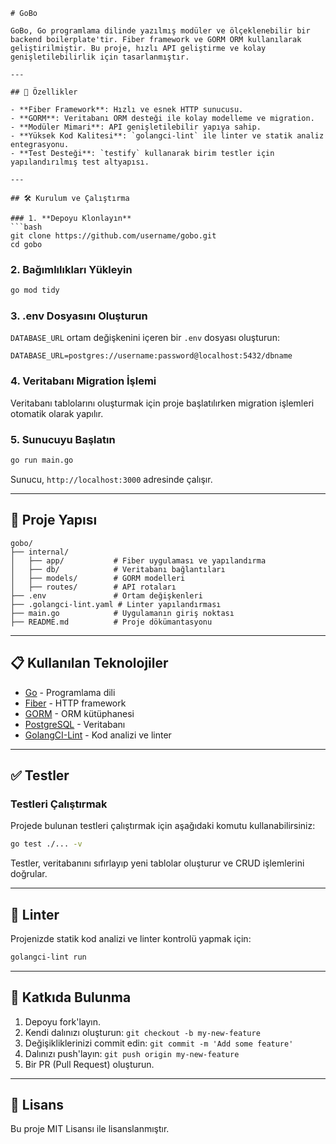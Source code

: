 ````
# GoBo

GoBo, Go programlama dilinde yazılmış modüler ve ölçeklenebilir bir backend boilerplate'tir. Fiber framework ve GORM ORM kullanılarak geliştirilmiştir. Bu proje, hızlı API geliştirme ve kolay genişletilebilirlik için tasarlanmıştır.

---

## 🚀 Özellikler

- **Fiber Framework**: Hızlı ve esnek HTTP sunucusu.
- **GORM**: Veritabanı ORM desteği ile kolay modelleme ve migration.
- **Modüler Mimari**: API genişletilebilir yapıya sahip.
- **Yüksek Kod Kalitesi**: `golangci-lint` ile linter ve statik analiz entegrasyonu.
- **Test Desteği**: `testify` kullanarak birim testler için yapılandırılmış test altyapısı.

---

## 🛠️ Kurulum ve Çalıştırma

### 1. **Depoyu Klonlayın**
```bash
git clone https://github.com/username/gobo.git
cd gobo
````

### 2. **Bağımlılıkları Yükleyin**

```bash
go mod tidy
```

### 3. **.env Dosyasını Oluşturun**

`DATABASE_URL` ortam değişkenini içeren bir `.env` dosyası oluşturun:

```env
DATABASE_URL=postgres://username:password@localhost:5432/dbname
```

### 4. **Veritabanı Migration İşlemi**

Veritabanı tablolarını oluşturmak için proje başlatılırken migration işlemleri otomatik olarak yapılır.

### 5. **Sunucuyu Başlatın**

```bash
go run main.go
```

Sunucu, `http://localhost:3000` adresinde çalışır.

---

## 📂 Proje Yapısı

```
gobo/
├── internal/
│   ├── app/           # Fiber uygulaması ve yapılandırma
│   ├── db/            # Veritabanı bağlantıları
│   ├── models/        # GORM modelleri
│   ├── routes/        # API rotaları
├── .env               # Ortam değişkenleri
├── .golangci-lint.yaml # Linter yapılandırması
├── main.go            # Uygulamanın giriş noktası
├── README.md          # Proje dökümantasyonu
```

---

## 📋 Kullanılan Teknolojiler

- [Go](https://go.dev/) - Programlama dili
- [Fiber](https://gofiber.io/) - HTTP framework
- [GORM](https://gorm.io/) - ORM kütüphanesi
- [PostgreSQL](https://www.postgresql.org/) - Veritabanı
- [GolangCI-Lint](https://golangci-lint.run/) - Kod analizi ve linter

---

## ✅ Testler

### Testleri Çalıştırmak

Projede bulunan testleri çalıştırmak için aşağıdaki komutu kullanabilirsiniz:

```bash
go test ./... -v
```

Testler, veritabanını sıfırlayıp yeni tablolar oluşturur ve CRUD işlemlerini doğrular.

---

## 🔧 Linter

Projenizde statik kod analizi ve linter kontrolü yapmak için:

```bash
golangci-lint run
```

---

## 🤝 Katkıda Bulunma

1. Depoyu fork'layın.
2. Kendi dalınızı oluşturun: `git checkout -b my-new-feature`
3. Değişikliklerinizi commit edin: `git commit -m 'Add some feature'`
4. Dalınızı push'layın: `git push origin my-new-feature`
5. Bir PR (Pull Request) oluşturun.

---

## 📄 Lisans

Bu proje MIT Lisansı ile lisanslanmıştır.

```

```
